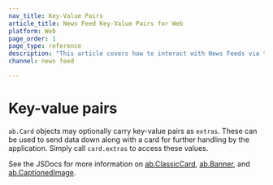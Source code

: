 ```yaml
---
nav_title: Key-Value Pairs
article_title: News Feed Key-Value Pairs for Web
platform: Web
page_order: 1
page_type: reference
description: "This article covers how to interact with News Feeds via the Braze SDK."
channel: news feed

---
```


# Key-value pairs

`ab.Card` objects may optionally carry key-value pairs as `extras`. These can be used to send data down along with a card for further handling by the application. Simply call `card.extras` to access these values.

See the JSDocs for more information on [ab.ClassicCard][3], [ab.Banner][4], and [ab.CaptionedImage][5].

[3]: https://js.appboycdn.com/web-sdk/latest/doc/ab.ClassicCard.html
[4]: https://js.appboycdn.com/web-sdk/latest/doc/ab.Banner.html
[5]: https://js.appboycdn.com/web-sdk/latest/doc/ab.CaptionedImage.html
